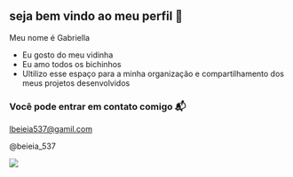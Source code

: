 ## seja bem vindo ao meu perfil 💟

Meu nome é Gabriella

- Eu gosto do meu vidinha
- Eu amo todos os bichinhos
- Ultilizo esse espaço para a minha organização e compartilhamento dos meus projetos desenvolvidos

### Você pode entrar em contato comigo 📬
lbeieia537@gamil.com

@beieia_537


![](https://media1.tenor.com/m/w1KtVQFEH1IAAAAC/golden-retriever-border-collie.gif)
